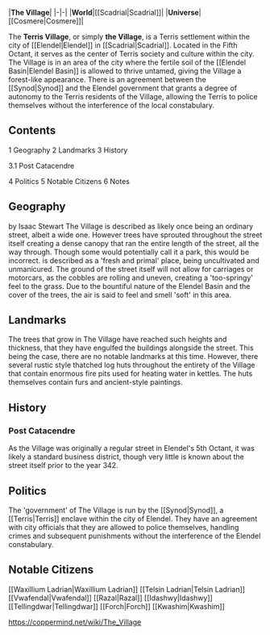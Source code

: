 |**The Village**|
|-|-|
|**World**|[[Scadrial\|Scadrial]]|
|**Universe**|[[Cosmere\|Cosmere]]|

The **Terris Village**, or simply **the Village**, is a Terris settlement within the city of [[Elendel\|Elendel]] in [[Scadrial\|Scadrial]]. Located in the Fifth Octant, it serves as the center of Terris society and culture within the city.
The Village is in an area of the city where the fertile soil of the [[Elendel Basin\|Elendel Basin]] is allowed to thrive untamed, giving the Village a forest-like appearance. 
There is an agreement between the [[Synod\|Synod]] and the Elendel government that grants a degree of autonomy to the Terris residents of the Village, allowing the Terris to police themselves without the interference of the local constabulary.

## Contents

1 Geography
2 Landmarks
3 History

3.1 Post Catacendre


4 Politics
5 Notable Citizens
6 Notes


## Geography
 by  Isaac Stewart 
The Village is described as likely once being an ordinary street, albeit a wide one. However trees have sprouted throughout the street itself creating a dense canopy that ran the entire length of the street, all the way through. Though some would potentially call it a park, this would be incorrect.  is described as a 'fresh and primal' place, being uncultivated and unmanicured. The ground of the street itself will not allow for carriages or motorcars, as the cobbles are rolling and uneven, creating a 'too-springy' feel to the grass. Due to the bountiful nature of the Elendel Basin and the cover of the trees, the air is said to feel and smell 'soft' in this area.

## Landmarks
The trees that grow in The Village have reached such heights and thickness, that they have engulfed the buildings alongside the street. This being the case, there are no notable landmarks at this time. However, there several rustic style thatched log huts throughout the entirety of the Village that contain enormous fire pits used for heating water in kettles. The huts themselves contain furs and ancient-style paintings.

## History
### Post Catacendre
As the Village was originally a regular street in Elendel's 5th Octant, it was likely a standard business district, though very little is known about the street itself prior to the year 342.

## Politics
The 'government' of The Village is run by the [[Synod\|Synod]], a [[Terris\|Terris]] enclave within the city of Elendel. They have an agreement with city officials that they are allowed to police themselves, handling crimes and subsequent punishments without the interference of the Elendel constabulary.

## Notable Citizens
[[Waxillium Ladrian\|Waxillium Ladrian]]
[[Telsin Ladrian\|Telsin Ladrian]]
[[Vwafendal\|Vwafendal]]
[[Razal\|Razal]]
[[Idashwy\|Idashwy]]
[[Tellingdwar\|Tellingdwar]]
[[Forch\|Forch]]
[[Kwashim\|Kwashim]]


https://coppermind.net/wiki/The_Village